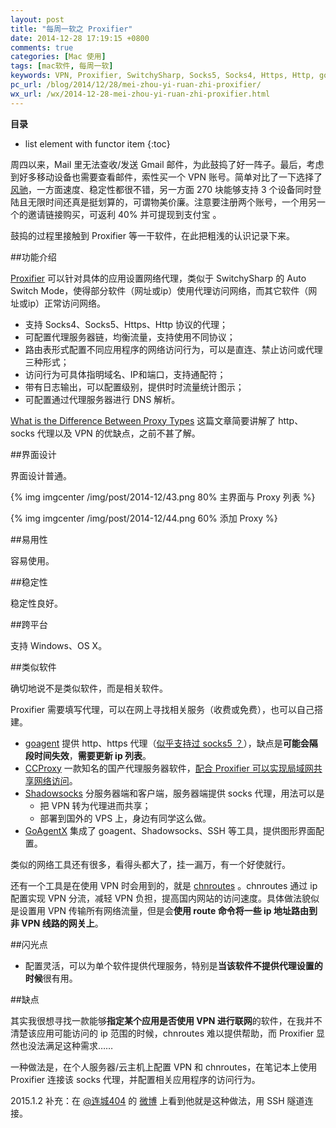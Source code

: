 ```yaml
---
layout: post
title: "每周一软之 Proxifier"
date: 2014-12-28 17:19:15 +0800
comments: true
categories: [Mac 使用]
tags: [mac软件, 每周一软]
keywords: VPN, Proxifier, SwitchySharp, Socks5, Socks4, Https, Http, goagent, CCProxy, Shadowsocks, GoAgentX, chnroutes
pc_url: /blog/2014/12/28/mei-zhou-yi-ruan-zhi-proxifier/
wx_url: /wx/2014-12-28-mei-zhou-yi-ruan-zhi-proxifier.html
---
```


__目录__

* list element with functor item
{:toc}

<!-- excerpt start -->

周四以来，Mail 里无法查收/发送 Gmail 邮件，为此鼓捣了好一阵子。最后，考虑到好多移动设备也需要查看邮件，索性买一个 VPN 账号。简单对比了一下选择了 [风驰](https://www.fengchinet.com/)，一方面速度、稳定性都很不错，另一方面 270 块能够支持 3 个设备同时登陆且无限时间还真是挺划算的，可谓物美价廉。注意要注册两个账号，一个用另一个的邀请链接购买，可返利 40% 并可提现到支付宝 。

鼓捣的过程里接触到 Proxifier 等一干软件，在此把粗浅的认识记录下来。

##功能介绍

[Proxifier](http://www.proxifier.com/documentation/v3/) 可以针对具体的应用设置网络代理，类似于 SwitchySharp 的 Auto Switch Mode，使得部分软件（网址或ip）使用代理访问网络，而其它软件（网址或ip）正常访问网络。

- 支持 Socks4、Socks5、Https、Http 协议的代理；
- 可配置代理服务器链，均衡流量，支持使用不同协议；
- 路由表形式配置不同应用程序的网络访问行为，可以是直连、禁止访问或代理三种形式；
- 访问行为可具体指明域名、IP和端口，支持通配符；
- 带有日志输出，可以配置级别，提供时时流量统计图示；
- 可配置通过代理服务器进行 DNS 解析。

[What is the Difference Between Proxy Types](http://chris.olstrom.com/privacy/proxy-types/) 这篇文章简要讲解了 http、socks 代理以及 VPN 的优缺点，之前不甚了解。

<!-- excerpt end -->

##界面设计

界面设计普通。

{% img imgcenter /img/post/2014-12/43.png 80% 主界面与 Proxy 列表 %}

{% img imgcenter /img/post/2014-12/44.png 60% 添加 Proxy %}

##易用性

容易使用。

##稳定性

稳定性良好。

##跨平台

支持 Windows、OS X。

##类似软件

确切地说不是类似软件，而是相关软件。

Proxifier 需要填写代理，可以在网上寻找相关服务（收费或免费），也可以自己搭建。

- [goagent](https://github.com/goagent/goagent) 提供 http、https 代理（[似乎支持过 socks5 ？](https://code.google.com/p/goagent/issues/detail?id=5988)），缺点是**可能会隔段时间失效**，**需要更新 ip 列表**。 
- [CCProxy](http://www.ccproxy.com/) 一款知名的国产代理服务器软件，[配合 Proxifier 可以实现局域网共享网络访问](http://www.ccproxy.com/proxifier-tou-ming-dai-li.htm)。
- [Shadowsocks](https://github.com/shadowsocks/shadowsocks) 分服务器端和客户端，服务器端提供 socks 代理，用法可以是
	- 把 VPN 转为代理进而共享；
	- 部署到国外的 VPS 上，身边有同学这么做。
- [GoAgentX](https://github.com/ohdarling/GoAgentX) 集成了 goagent、Shadowsocks、SSH 等工具，提供图形界面配置。

类似的网络工具还有很多，看得头都大了，挂一漏万，有一个好使就行。

还有一个工具是在使用 VPN 时会用到的，就是 [chnroutes](https://github.com/jimmyxu/chnroutes) 。chnroutes 通过 ip 配置实现 VPN 分流，减轻 VPN 负担，提高国内网站的访问速度。具体做法貌似是设置用 VPN 传输所有网络流量，但是会**使用 route 命令将一些 ip 地址路由到非 VPN  线路的网关上**。

##闪光点

- 配置灵活，可以为单个软件提供代理服务，特别是**当该软件不提供代理设置的时候**很有用。

##缺点

其实我很想寻找一款能够**指定某个应用是否使用 VPN 进行联网**的软件，在我并不清楚该应用可能访问的 ip 范围的时候，chnroutes 难以提供帮助，而 Proxifier 显然也没法满足这种需求……

一种做法是，在个人服务器/云主机上配置 VPN 和 chnroutes，在笔记本上使用 Proxifier 连接该 socks 代理，并配置相关应用程序的访问行为。

2015.1.2 补充：在 [@连城404](http://www.weibo.com/1883627565) 的 [微博](http://www.weibo.com/1883627565/BDFuZ9dX0) 上看到他就是这种做法，用 SSH 隧道连接。